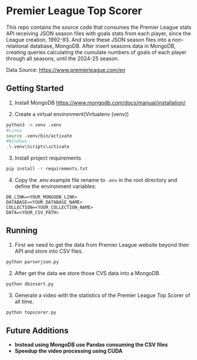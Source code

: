 # Premier League Top Scorer

This repo contains the source code that consumes the Premier League stats API receiving JSON season files with goals stats from each player, since the League creation, 1992-93. And store these JSON season files into a non-relational database, MongoDB. After insert seasons data in MongoDB, creating queries calculating the cumulate numbers of goals of each player through all seasons, until the 2024-25 season.

Data Source: https://www.premierleague.com/en


## Getting Started

1. Install MongoDB
https://www.mongodb.com/docs/manual/installation/


2. Create a virtual environment(Virtualenv (venv))

```bash
python3 -m venv .venv
#Linux
source .venv/bin/activate
#Windows
.\.venv\Scripts\activate
```

3. Install project requirements

```bash
pip install -r requirements.txt
```


4. Copy the .env.example file rename to `.env` in the root directory and define the environment variables:

```.env
DB_LINK=<YOUR_MONGODB_LINK>
DATABASE=<YOUR_DATABASE_NAME>
COLLECTION=<YOUR_COLLECTION_NAME>
DATA=<YOUR_CSV_PATH>
```

## Running

1. First we need to get the data from Premier League website beyond their API and store into CSV files.

```bash
python parserjson.py
```

2. After get the data we store those CVS data into a MongoDB.

```bash
python dbinsert.py
```

3. Generate a video with the statistics of the Premier League Top Scorer of all time.

```bash
python topscorer.py
```

## Future Additions

- **Instead using MongoDB use Pandas consuming the CSV files**
- **Speedup the video processing using CUDA**